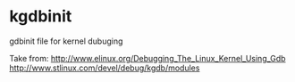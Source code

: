 # kgdbinit
gdbinit file for kernel dubuging

Take from:
http://www.elinux.org/Debugging_The_Linux_Kernel_Using_Gdb
http://www.stlinux.com/devel/debug/kgdb/modules
